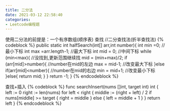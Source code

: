 ```yaml
---
title: 二分法
date: 2021-03-12 22:58:40
categories: 
- Leetcode编程题
---
```

使用二分法的前提是：一个有序数组(顺序表)
查找
//二分查找法(折半查找法)
{% codeblock  %}
public static int halfSearch(int[] arr,int number){
	int min =0;  //最小下标
	int max =arr.length-1;   //最大下标
	int mid = 0;  //中间下标
	while (min<max){
		//没找到,更新范围继续找
		mid = (min+max)/2;
		if (arr[mid]>number){   //number在mid的左边
			max = mid-1;  //改变最大下标
		}else if(arr[mid]<number){  //number在mid的右边
			min = mid+1;  //改变最小下标
		}else{
			return  mid;
		}
	}
	return -1;
}
{% endcodeblock  %}

查找+插入
{% codeblock  %}
func searchInsert(nums []int, target int) int {
	left := 0
	right := len(nums)
	for left < right {
		middle := (right + left) / 2
		if nums[middle] >= target {
			right = middle
		} else {
                left = middle + 1
		}
	}
	return left
}
{% endcodeblock  %}
